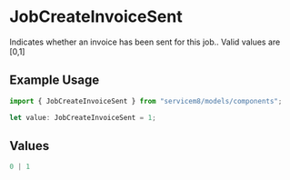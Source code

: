 # JobCreateInvoiceSent

Indicates whether an invoice has been sent for this job..  Valid values are [0,1]

## Example Usage

```typescript
import { JobCreateInvoiceSent } from "servicem8/models/components";

let value: JobCreateInvoiceSent = 1;
```

## Values

```typescript
0 | 1
```